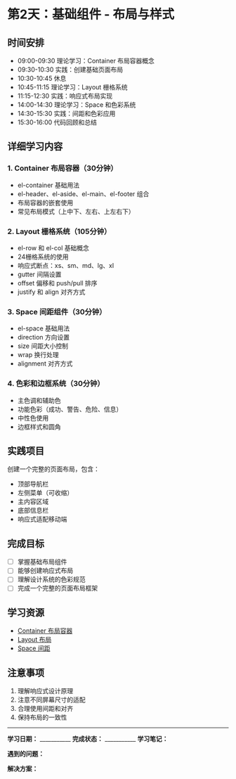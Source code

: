 # 第2天：基础组件 - 布局与样式

## 时间安排
- 09:00-09:30 理论学习：Container 布局容器概念
- 09:30-10:30 实践：创建基础页面布局
- 10:30-10:45 休息
- 10:45-11:15 理论学习：Layout 栅格系统
- 11:15-12:30 实践：响应式布局实现
- 14:00-14:30 理论学习：Space 和色彩系统
- 14:30-15:30 实践：间距和色彩应用
- 15:30-16:00 代码回顾和总结

## 详细学习内容

### 1. Container 布局容器（30分钟）
- el-container 基础用法
- el-header、el-aside、el-main、el-footer 组合
- 布局容器的嵌套使用
- 常见布局模式（上中下、左右、上左右下）

### 2. Layout 栅格系统（105分钟）
- el-row 和 el-col 基础概念
- 24栅格系统的使用
- 响应式断点：xs、sm、md、lg、xl
- gutter 间隔设置
- offset 偏移和 push/pull 排序
- justify 和 align 对齐方式

### 3. Space 间距组件（30分钟）
- el-space 基础用法
- direction 方向设置
- size 间距大小控制
- wrap 换行处理
- alignment 对齐方式

### 4. 色彩和边框系统（30分钟）
- 主色调和辅助色
- 功能色彩（成功、警告、危险、信息）
- 中性色使用
- 边框样式和圆角

## 实践项目
创建一个完整的页面布局，包含：
- 顶部导航栏
- 左侧菜单（可收缩）
- 主内容区域
- 底部信息栏
- 响应式适配移动端

## 完成目标
- [ ] 掌握基础布局组件
- [ ] 能够创建响应式布局
- [ ] 理解设计系统的色彩规范
- [ ] 完成一个完整的页面布局框架

## 学习资源
- [Container 布局容器](https://element-plus.org/zh-CN/component/container.html)
- [Layout 布局](https://element-plus.org/zh-CN/component/layout.html)
- [Space 间距](https://element-plus.org/zh-CN/component/space.html)

## 注意事项
1. 理解响应式设计原理
2. 注意不同屏幕尺寸的适配
3. 合理使用间距和对齐
4. 保持布局的一致性

---

**学习日期：** ___________
**完成状态：** ___________
**学习笔记：**



**遇到的问题：**



**解决方案：**